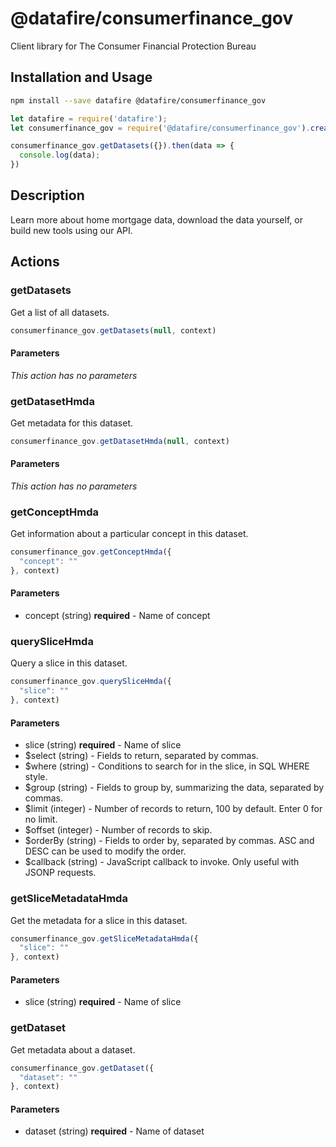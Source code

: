 # @datafire/consumerfinance_gov

Client library for The Consumer Financial Protection Bureau

## Installation and Usage
```bash
npm install --save datafire @datafire/consumerfinance_gov
```

```js
let datafire = require('datafire');
let consumerfinance_gov = require('@datafire/consumerfinance_gov').create();

consumerfinance_gov.getDatasets({}).then(data => {
  console.log(data);
})
```

## Description
Learn more about home mortgage data, download the data yourself, or build new tools using our API.

## Actions
### getDatasets
Get a list of all datasets.


```js
consumerfinance_gov.getDatasets(null, context)
```

#### Parameters
*This action has no parameters*

### getDatasetHmda
Get metadata for this dataset.


```js
consumerfinance_gov.getDatasetHmda(null, context)
```

#### Parameters
*This action has no parameters*

### getConceptHmda
Get information about a particular concept in this dataset.


```js
consumerfinance_gov.getConceptHmda({
  "concept": ""
}, context)
```

#### Parameters
* concept (string) **required** - Name of concept

### querySliceHmda
Query a slice in this dataset.


```js
consumerfinance_gov.querySliceHmda({
  "slice": ""
}, context)
```

#### Parameters
* slice (string) **required** - Name of slice
* $select (string) - Fields to return, separated by commas.
* $where (string) - Conditions to search for in the slice, in SQL WHERE style.
* $group (string) - Fields to group by, summarizing the data, separated by commas.
* $limit (integer) - Number of records to return, 100 by default. Enter 0 for no limit.
* $offset (integer) - Number of records to skip.
* $orderBy (string) - Fields to order by, separated by commas. ASC and DESC can be used to modify the order.
* $callback (string) - JavaScript callback to invoke. Only useful with JSONP requests.

### getSliceMetadataHmda
Get the metadata for a slice in this dataset.


```js
consumerfinance_gov.getSliceMetadataHmda({
  "slice": ""
}, context)
```

#### Parameters
* slice (string) **required** - Name of slice

### getDataset
Get metadata about a dataset.


```js
consumerfinance_gov.getDataset({
  "dataset": ""
}, context)
```

#### Parameters
* dataset (string) **required** - Name of dataset

